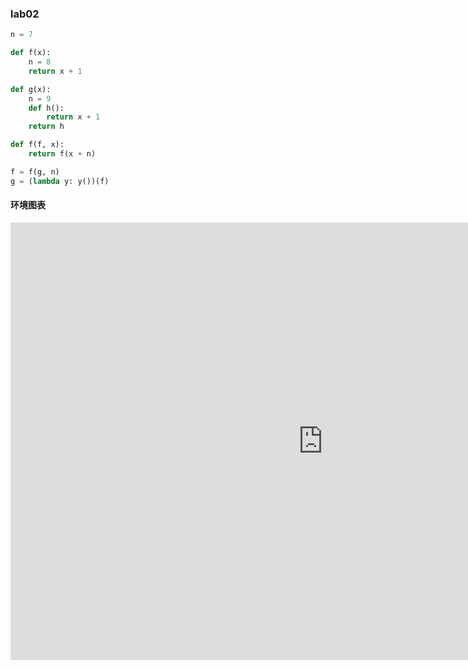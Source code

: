 ### lab02

```python
n = 7

def f(x):
    n = 8
    return x + 1

def g(x):
    n = 9
    def h():
        return x + 1
    return h

def f(f, x):
    return f(x + n)

f = f(g, n)
g = (lambda y: y())(f)
```

#### 环境图表

<iframe width="1000" height="700" frameborder="0" src="https://pythontutor.com/iframe-embed.html#code=n%20%3D%207%0A%0Adef%20f%28x%29%3A%0A%20%20%20%20n%20%3D%208%0A%20%20%20%20return%20x%20%2B%201%0A%0Adef%20g%28x%29%3A%0A%20%20%20%20n%20%3D%209%0A%20%20%20%20def%20h%28%29%3A%0A%20%20%20%20%20%20%20%20return%20x%20%2B%201%0A%20%20%20%20return%20h%0A%0Adef%20f%28f,%20x%29%3A%0A%20%20%20%20return%20f%28x%20%2B%20n%29%0A%0Af%20%3D%20f%28g,%20n%29%0Ag%20%3D%20%28lambda%20y%3A%20y%28%29%29%28f%29&codeDivHeight=400&codeDivWidth=350&cumulative=false&curInstr=18&heapPrimitives=nevernest&mode=display&origin=opt-frontend.js&py=3&rawInputLstJSON=%5B%5D&textReferences=false"> </iframe>